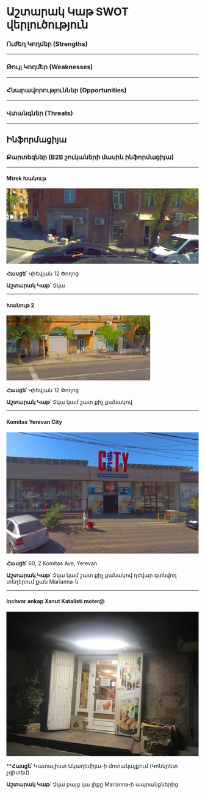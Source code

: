 # Աշտարակ Կաթ SWOT վերլուծություն

### Ուժեղ Կողմեր (Strengths)
---
### Թույլ Կողմեր (Weaknesses)
---
### Հնարավորություններ (Opportunities)
---
### Վտանգներ (Threats)
---


## Ինֆորմացիյա

### Քարտեզներ (B2B շուկաների մասին ինֆորմացիյա)
---
#### Mtrek Խանութ

![img](Maps/Map_1.png)

**Հասցե՝** Կիեվյան 12 Փողոց

**Աշտարակ Կաթ**՝ Չկա

---
#### Խանութ 2

![img](Maps/Map_2.png)

**Հասցե՝** Կիեվյան 12 Փողոց

**Աշտարակ Կաթ**՝ Չկա կամ շատ քիչ քանակով

---
#### Komitas Yerevan City

![img](Maps/Map_3.png)

**Հասցե՝** 60, 2 Komitas Ave, Yerevan

**Աշտարակ Կաթ**՝ Չկա կամ շատ քիչ քանակով դժվար գտնվող տեղերում քան Marianna-ն

---
#### Inchvor ankap Xanut Katalisti moter@

![img](Maps/Map_4.jpg)

****Հասցե՝** Կատալիստ Ակադեմիյա-ի մոտակայքում (Կոնկրետ չգիտեմ)

**Աշտարակ Կաթ**՝ Չկա բայց կա լիքը Marianna-ի ապրանքներից
